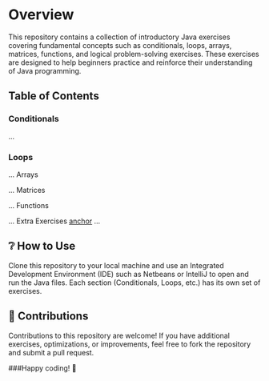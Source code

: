 # Overview
This repository contains a collection of introductory Java exercises covering fundamental concepts such as conditionals, loops, arrays, matrices, functions, and logical problem-solving exercises. These exercises are designed to help beginners practice and reinforce their understanding of Java programming.

## Table of Contents
### Conditionals
...
### Loops
...
Arrays

...
Matrices

...
Functions

...
Extra Exercises
[anchor]([https://enlace.tld](https://github.com/nohiria/JavaIntro/blob/main/src/extraExercises/ex01ConvertMinsToDaysAndHours.java) "Extra Exercises 01: Convert minutes to days and hours")
...

## :grey_question: How to Use
Clone this repository to your local machine and use an Integrated Development Environment (IDE) such as Netbeans or IntelliJ to open and run the Java files. Each section (Conditionals, Loops, etc.) has its own set of exercises.

## :open_hands: Contributions
Contributions to this repository are welcome! If you have additional exercises, optimizations, or improvements, feel free to fork the repository and submit a pull request.


###Happy coding! 🚀
